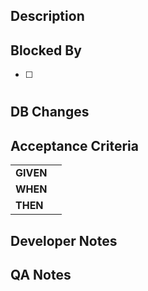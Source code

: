 ## Description

## Blocked By
- [ ] #

## DB Changes

## Acceptance Criteria
| | |
|--|--|
|**GIVEN**| |
|**WHEN**| |
|**THEN**| |

## Developer Notes

## QA Notes